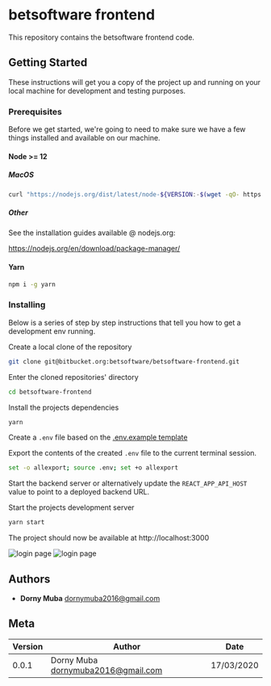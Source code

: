 # betsoftware frontend

This repository contains the betsoftware frontend code.

## Getting Started

These instructions will get you a copy of the project up and running on your local machine for development and testing purposes.

### Prerequisites

Before we get started, we're going to need to make sure we have a few things installed and available on our machine.

#### Node >= 12

##### MacOS

```bash
curl "https://nodejs.org/dist/latest/node-${VERSION:-$(wget -qO- https://nodejs.org/dist/latest/ | sed -nE 's|.*>node-(.*)\.pkg</a>.*|\1|p')}.pkg" > "$HOME/Downloads/node-latest.pkg" && sudo installer -store -pkg "$HOME/Downloads/node-latest.pkg" -target "/"
```

##### Other

See the installation guides available @ nodejs.org:

https://nodejs.org/en/download/package-manager/

#### Yarn

```bash
npm i -g yarn
```

### Installing

Below is a series of step by step instructions that tell you how to get a development env running.

Create a local clone of the repository

```bash
git clone git@bitbucket.org:betsoftware/betsoftware-frontend.git
```

Enter the cloned repositories' directory

```bash
cd betsoftware-frontend
```

Install the projects dependencies

```bash
yarn
```

Create a `.env` file based on the [.env.example template](.env.example)

Export the contents of the created `.env` file to the current terminal session.

```bash
set -o allexport; source .env; set +o allexport
```

Start the backend server or alternatively update the `REACT_APP_API_HOST` value to point to a deployed backend URL.

Start the projects development server

```bash
yarn start
```

The project should now be available at http://localhost:3000

![login page](https://nsokoo-assets.s3.sa-east-1.amazonaws.com/Screenshot+2021-12-17+at+23.46.22.png)
![login page](https://nsokoo-assets.s3.sa-east-1.amazonaws.com/Screenshot+2021-12-17+at+23.49.03.png)

## Authors

- **Dorny Muba** <dornymuba2016@gmail.com>

## Meta

| Version | Author                               | Date       |
| ------- | ------------------------------------ | ---------- |
| 0.0.1   | Dorny Muba <dornymuba2016@gmail.com> | 17/03/2020 |
